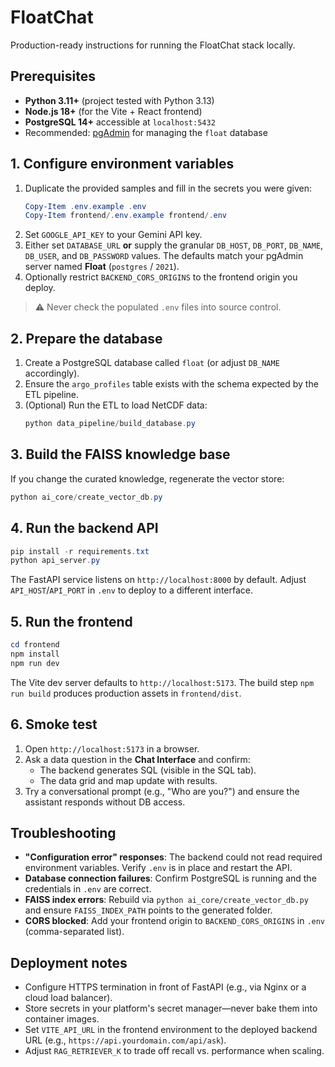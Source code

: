 # FloatChat

Production-ready instructions for running the FloatChat stack locally.

## Prerequisites

- **Python 3.11+** (project tested with Python 3.13)
- **Node.js 18+** (for the Vite + React frontend)
- **PostgreSQL 14+** accessible at `localhost:5432`
- Recommended: [pgAdmin](https://www.pgadmin.org/) for managing the `float` database

## 1. Configure environment variables

1. Duplicate the provided samples and fill in the secrets you were given:
   ```powershell
   Copy-Item .env.example .env
   Copy-Item frontend/.env.example frontend/.env
   ```
2. Set `GOOGLE_API_KEY` to your Gemini API key.
3. Either set `DATABASE_URL` **or** supply the granular `DB_HOST`, `DB_PORT`, `DB_NAME`, `DB_USER`, and `DB_PASSWORD` values. The defaults match your pgAdmin server named **Float** (`postgres` / `2021`).
4. Optionally restrict `BACKEND_CORS_ORIGINS` to the frontend origin you deploy.

> ⚠️ Never check the populated `.env` files into source control.

## 2. Prepare the database

1. Create a PostgreSQL database called `float` (or adjust `DB_NAME` accordingly).
2. Ensure the `argo_profiles` table exists with the schema expected by the ETL pipeline.
3. (Optional) Run the ETL to load NetCDF data:
   ```powershell
   python data_pipeline/build_database.py
   ```

## 3. Build the FAISS knowledge base

If you change the curated knowledge, regenerate the vector store:
```powershell
python ai_core/create_vector_db.py
```

## 4. Run the backend API

```powershell
pip install -r requirements.txt
python api_server.py
```

The FastAPI service listens on `http://localhost:8000` by default. Adjust `API_HOST`/`API_PORT` in `.env` to deploy to a different interface.

## 5. Run the frontend

```powershell
cd frontend
npm install
npm run dev
```

The Vite dev server defaults to `http://localhost:5173`. The build step `npm run build` produces production assets in `frontend/dist`.

## 6. Smoke test

1. Open `http://localhost:5173` in a browser.
2. Ask a data question in the **Chat Interface** and confirm:
   - The backend generates SQL (visible in the SQL tab).
   - The data grid and map update with results.
3. Try a conversational prompt (e.g., "Who are you?") and ensure the assistant responds without DB access.

## Troubleshooting

- **"Configuration error" responses**: The backend could not read required environment variables. Verify `.env` is in place and restart the API.
- **Database connection failures**: Confirm PostgreSQL is running and the credentials in `.env` are correct.
- **FAISS index errors**: Rebuild via `python ai_core/create_vector_db.py` and ensure `FAISS_INDEX_PATH` points to the generated folder.
- **CORS blocked**: Add your frontend origin to `BACKEND_CORS_ORIGINS` in `.env` (comma-separated list).

## Deployment notes

- Configure HTTPS termination in front of FastAPI (e.g., via Nginx or a cloud load balancer).
- Store secrets in your platform's secret manager—never bake them into container images.
- Set `VITE_API_URL` in the frontend environment to the deployed backend URL (e.g., `https://api.yourdomain.com/api/ask`).
- Adjust `RAG_RETRIEVER_K` to trade off recall vs. performance when scaling.
